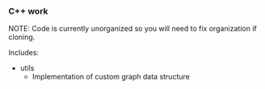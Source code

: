 ### C++ work

NOTE:
  Code is currently unorganized so you will need to fix organization if cloning.

Includes:
  - utils
      - Implementation of custom graph data structure